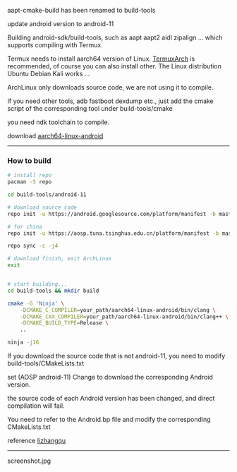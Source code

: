 aapt-cmake-build has been renamed to build-tools

update android version to android-11

Building android-sdk/build-tools, such as aapt aapt2 aidl zipalign ... which supports compiling with Termux. 

Termux needs to install aarch64 version of Linux. [TermuxArch](https://github.com/SDRausty/TermuxArch) 
is recommended, of course you can also install other.  The Linux distribution Ubuntu Debian Kali works ...

ArchLinux only downloads source code, we are not using it to compile.

If you need other tools, adb fastboot dexdump  etc., just add the cmake script of the corresponding tool under build-tools/cmake

you need ndk toolchain to compile.

download [aarch64-linux-android](https://github.com/Lzhiyong/termux-ndk/releases)

 **** 
### How to build

```bash
# install repo
pacman -S repo

cd build-tools/android-11

# download source code
repo init -u https://android.googlesource.com/platform/manifest -b master

# for china
repo init -u https://aosp.tuna.tsinghua.edu.cn/platform/manifest -b master

repo sync -c -j4

# download finish, exit ArchLinux
exit


# start building...
cd build-tools && mkdir build

cmake -G 'Ninja' \
	-DCMAKE_C_COMPILER=your_path/aarch64-linux-android/bin/clang \
	-DCMAKE_CXX_COMPILER=your_path/aarch64-linux-android/bin/clang++ \
	-DCMAKE_BUILD_TYPE=Release \
	..

ninja -j16
```


If you download the source code that is not android-11, you need to modify build-tools/CMakeLists.txt

set (AOSP android-11) Change to download the corresponding Android version.

the source code of each Android version has been changed, and direct compilation will fail.

You need to refer to the Android.bp file and modify the corresponding CMakeLists.txt

reference [lizhangqu](https://github.com/lizhangqu/aapt-cmake-buildscript.git)



 **** 
screenshot.jpg


